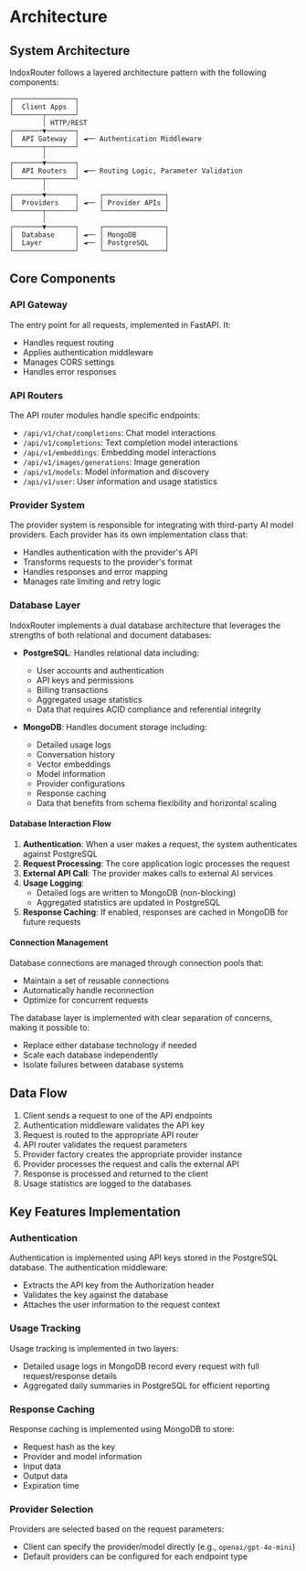 # Architecture

## System Architecture

IndoxRouter follows a layered architecture pattern with the following components:

```
┌───────────────┐
│  Client Apps  │
└───────┬───────┘
        │ HTTP/REST
┌───────▼───────┐
│  API Gateway  │ ◄── Authentication Middleware
└───────┬───────┘
        │
┌───────▼───────┐
│  API Routers  │ ◄── Routing Logic, Parameter Validation
└───────┬───────┘
        │
┌───────▼───────┐     ┌───────────────┐
│  Providers    │ ◄── │ Provider APIs │
└───────┬───────┘     └───────────────┘
        │
┌───────▼───────┐     ┌───────────────┐
│  Database     │ ◄── │ MongoDB       │
│  Layer        │ ◄── │ PostgreSQL    │
└───────────────┘     └───────────────┘
```

## Core Components

### API Gateway

The entry point for all requests, implemented in FastAPI. It:

- Handles request routing
- Applies authentication middleware
- Manages CORS settings
- Handles error responses

### API Routers

The API router modules handle specific endpoints:

- `/api/v1/chat/completions`: Chat model interactions
- `/api/v1/completions`: Text completion model interactions
- `/api/v1/embeddings`: Embedding model interactions
- `/api/v1/images/generations`: Image generation
- `/api/v1/models`: Model information and discovery
- `/api/v1/user`: User information and usage statistics

### Provider System

The provider system is responsible for integrating with third-party AI model providers. Each provider has its own implementation class that:

- Handles authentication with the provider's API
- Transforms requests to the provider's format
- Handles responses and error mapping
- Manages rate limiting and retry logic

### Database Layer

IndoxRouter implements a dual database architecture that leverages the strengths of both relational and document databases:

- **PostgreSQL**: Handles relational data including:

  - User accounts and authentication
  - API keys and permissions
  - Billing transactions
  - Aggregated usage statistics
  - Data that requires ACID compliance and referential integrity

- **MongoDB**: Handles document storage including:
  - Detailed usage logs
  - Conversation history
  - Vector embeddings
  - Model information
  - Provider configurations
  - Response caching
  - Data that benefits from schema flexibility and horizontal scaling

#### Database Interaction Flow

1. **Authentication**: When a user makes a request, the system authenticates against PostgreSQL
2. **Request Processing**: The core application logic processes the request
3. **External API Call**: The provider makes calls to external AI services
4. **Usage Logging**:
   - Detailed logs are written to MongoDB (non-blocking)
   - Aggregated statistics are updated in PostgreSQL
5. **Response Caching**: If enabled, responses are cached in MongoDB for future requests

#### Connection Management

Database connections are managed through connection pools that:

- Maintain a set of reusable connections
- Automatically handle reconnection
- Optimize for concurrent requests

The database layer is implemented with clear separation of concerns, making it possible to:

- Replace either database technology if needed
- Scale each database independently
- Isolate failures between database systems

## Data Flow

1. Client sends a request to one of the API endpoints
2. Authentication middleware validates the API key
3. Request is routed to the appropriate API router
4. API router validates the request parameters
5. Provider factory creates the appropriate provider instance
6. Provider processes the request and calls the external API
7. Response is processed and returned to the client
8. Usage statistics are logged to the databases

## Key Features Implementation

### Authentication

Authentication is implemented using API keys stored in the PostgreSQL database. The authentication middleware:

- Extracts the API key from the Authorization header
- Validates the key against the database
- Attaches the user information to the request context

### Usage Tracking

Usage tracking is implemented in two layers:

- Detailed usage logs in MongoDB record every request with full request/response details
- Aggregated daily summaries in PostgreSQL for efficient reporting

### Response Caching

Response caching is implemented using MongoDB to store:

- Request hash as the key
- Provider and model information
- Input data
- Output data
- Expiration time

### Provider Selection

Providers are selected based on the request parameters:

- Client can specify the provider/model directly (e.g., `openai/gpt-4o-mini`)
- Default providers can be configured for each endpoint type
